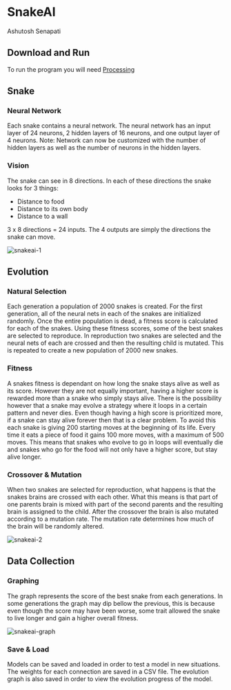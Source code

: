 # SnakeAI
Ashutosh Senapati
## Download and Run
To run the program you will need [Processing](https://processing.org/)

## Snake
### Neural Network
Each snake contains a neural network. The neural network has an input layer of 24 neurons, 2 hidden layers of 16 neurons, and one output layer of 4 neurons. 
Note: Network can now be customized with the number of hidden layers as well as the number of neurons in the hidden layers.
### Vision
The snake can see in 8 directions. In each of these directions the snake looks for 3 things:
+ Distance to food
+ Distance to its own body
+ Distance to a wall

3 x 8 directions = 24 inputs. The 4 outputs are simply the directions the snake can move.

![snakeai-1](https://user-images.githubusercontent.com/36581610/50039309-52291400-fffe-11e8-8b57-2344ba92ddc3.gif)

## Evolution
### Natural Selection
Each generation a population of 2000 snakes is created. For the first generation, all of the neural nets in each of the snakes are initialized randomly. Once the entire population is dead, a fitness score is calculated for each of the snakes. Using these fitness scores, some of the best snakes are selected to reproduce. In reproduction two snakes are selected and the neural nets of each are crossed and then the resulting child is mutated. This is repeated to create a new population of 2000 new snakes.

### Fitness
A snakes fitness is dependant on how long the snake stays alive as well as its score. However they are not equally important, having a higher score is rewarded more than a snake who simply stays alive. There is the possibility however that a snake may evolve a strategy where it loops in a certain pattern and never dies. Even though having a high score is prioritized more, if a snake can stay alive forever then that is a clear problem. To avoid this each snake is giving 200 starting moves at the beginning of its life. Every time it eats a piece of food it gains 100 more moves, with a maximum of 500 moves. This means that snakes who evolve to go in loops will eventually die and snakes who go for the food will not only have a higher score, but stay alive longer.

### Crossover & Mutation
When two snakes are selected for reproduction, what happens is that the snakes brains are crossed with each other. What this means is that part of one parents brain is mixed with part of the second parents and the resulting brain is assigned to the child. After the crossover the brain is also mutated according to a mutation rate. The mutation rate determines how much of the brain will be randomly altered.


![snakeai-2](https://user-images.githubusercontent.com/36581610/50039092-299f1b00-fffa-11e8-8e34-c67c1000fdf9.gif)

## Data Collection
### Graphing
The graph represents the score of the best snake from each generations. In some generations the graph may dip bellow the previous, this is because even though the score may have been worse, some trait allowed the snake to live longer and gain a higher overall fitness.

![snakeai-graph](https://user-images.githubusercontent.com/36581610/50039099-48051680-fffa-11e8-875f-2cb5b0e26f70.PNG)

### Save & Load
Models can be saved and loaded in order to test a model in new situations. The weights for each connection are saved in a CSV file. The evolution graph is also saved in order to view the evolution progress of the model.
